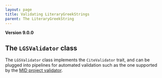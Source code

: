 ```yaml
---
layout: page
title: Validating LiteraryGreekStrings
parent: The LiteraryGreekString
---
```



**Version 9.0.0**


## The `LGSValidator` class

The `LGSValidator` class implements the `CiteValidator` trait, and can be plugged into pipelines for automated validation such as the one supported by the [MID project validator](https://github.com/hcmid/projectvalidator).
